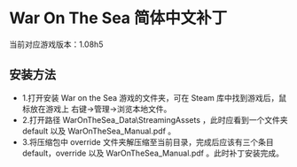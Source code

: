 # War On The Sea 简体中文补丁
当前对应游戏版本：1.08h5

## 安装方法
- 1.打开安装 War on the Sea 游戏的文件夹，可在 Steam 库中找到游戏后，鼠标放在游戏上 右键->管理->浏览本地文件。
- 2.打开路径 WarOnTheSea_Data\StreamingAssets ，此时应看到一个文件夹 default 以及 WarOnTheSea_Manual.pdf 。
- 3.将压缩包中 override 文件夹解压缩至当前目录，完成后应该有三个条目 default，override 以及 WarOnTheSea_Manual.pdf 。此时补丁安装完成。
